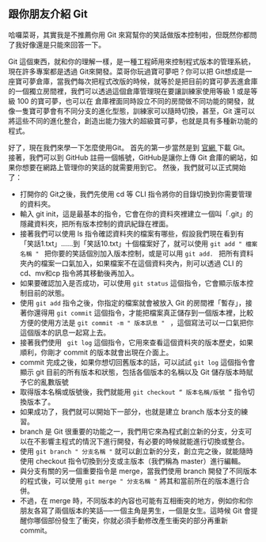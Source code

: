 ## 跟你朋友介紹 Git

哈囉菜哥，其實我是不推薦你用 Git 來寫幫你的笑話做版本控制啦，但既然你都問了我好像還是只能來回答一下。

Git 這個東西，就和你的理解一樣，是一種工程師用來控制程式版本的管理系統，現在許多專案都是透過 Git來開發。菜哥你玩過寶可夢吧？你可以把 Git想成是一座寶可夢倉庫，當我們每次把程式改版的時候，就等於是把目前的寶可夢丟進倉庫的一個獨立房間裡，我們可以透過這個倉庫管理現在要讓訓練家使用等級 1 或是等級 100 的寶可夢，也可以在 倉庫裡面同時設立不同的房間做不同功能的開發，就像一隻寶可夢會有不同分支的進化型態，訓練家可以隨時切換，甚至，Git 還可以將這些不同的進化整合，創造出能力強大的超級寶可夢，也就是具有多種新功能的程式。

好了，現在我們來學一下怎麼使用Git。
首先的第一步當然是到 [官網 ]( https://git-scm.com/)下載 Git。
接著，我們可以到 GitHub 註冊一個帳號，GitHub是讓你上傳 Git 倉庫的網站，如果你想要在網路上管理你的笑話的就需要用到它。
然後，我們就可以正式開始了：
* 打開你的 Git之後，我們先使用 cd 等 CLI 指令將你的目錄切換到你需要管理的資料夾。
* 輸入 git init，這是最基本的指令，它會在你的資料夾裡建立一個叫「.git」的隱藏資料夾，把所有版本控制的資訊紀錄在裡面。
* 接著我們可以使用 ls 指令確認資料夾的檔案有哪些，假設我們現在看到有「笑話1.txt」……到「笑話10.txt」十個檔案好了，就可以使用 ```git add " 檔案名稱 " ``` 把你要的笑話個別加入版本控制，或是可以用 ```git add. ``` 把所有資料夾內的檔案一口氣加入，如果檔案不在這個資料夾內，則可以透過 CLI 的 cd、mv和cp 指令將其移動後再加入。
* 如果要確認加入是否成功，可以使用 ``` git status ``` 這個指令，它會顯示版本控制目前的狀態。
* 使用 ``` git add ``` 指令之後，你指定的檔案就會被放入 Git 的房間裡「暫存」，接著你還得用 ``` git commit ``` 這個指令，才能把檔案真正儲存到一個版本裡，比較方便的使用方法是 ```git commit -m " 版本訊息 " ``` ，這個寫法可以一口氣把你這個版本的訊息一起寫上去。
* 接著我們使用 ``` git log``` 這個指令，它用來查看這個資料夾的版本歷史，如果順利，你剛才 commit 的版本就會出現在介面上。
* commit 完成之後，如果你想切回舊版本的話，可以試試 ``` git log ``` 這個指令會顯示 git 目前的所有版本和狀態，包括各個版本的名稱以及 Git 儲存版本時賦予它的亂數版號
* 取得版本名稱或版號後，我們就能用 ``` git checkout “ 版本名稱/版號 ” ``` 指令切換版本了。 
* 如果成功了，我們就可以開始下一部分，也就是建立 branch 版本分支的練習。
* branch 是 Git 很重要的功能之一，我們用它來為程式創立新的分支，分支可以在不影響主程式的情況下進行開發，有必要的時候就能進行切換或整合。
* 使用 ``` git branch " 分支名稱 " ``` 就可以創立新的分支，創立完之後，就能隨時使用 checkout 指令切換到分支或主版本（我們稱為 master）進行編輯。
* 與分支有關的另一個重要指令是 merge，當我們使用 branch 開發了不同版本的程式後，可以使用 ``` git merge " 分支名稱 " ``` 將其和當前所在的版本進行合併。
* 不過，在 merge 時，不同版本的內容也可能有互相衝突的地方，例如你和你朋友各寫了兩個版本的笑話──一個主角是男生，一個是女生。這時候 Git 會提醒你哪個部份發生了衝突，你就必須手動修改產生衝突的部分再重新 commit。
